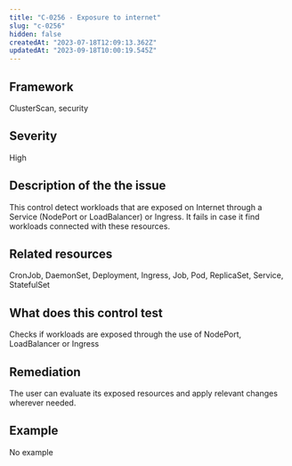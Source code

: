 ```yaml
---
title: "C-0256 - Exposure to internet"
slug: "c-0256"
hidden: false
createdAt: "2023-07-18T12:09:13.362Z"
updatedAt: "2023-09-18T10:00:19.545Z"
---
```

## Framework
ClusterScan, security
## Severity
High
## Description of the the issue
This control detect workloads that are exposed on Internet through a Service (NodePort or LoadBalancer) or Ingress. It fails in case it find workloads connected with these resources.
## Related resources
CronJob, DaemonSet, Deployment, Ingress, Job, Pod, ReplicaSet, Service, StatefulSet
## What does this control test
Checks if workloads are exposed through the use of NodePort, LoadBalancer or Ingress
## Remediation
The user can evaluate its exposed resources and apply relevant changes wherever needed.
## Example
No example